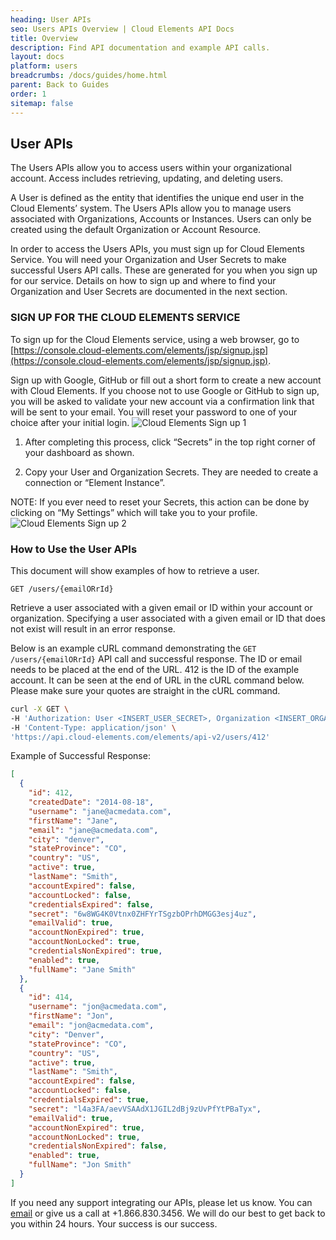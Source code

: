 ```yaml
---
heading: User APIs
seo: Users APIs Overview | Cloud Elements API Docs
title: Overview
description: Find API documentation and example API calls.
layout: docs
platform: users
breadcrumbs: /docs/guides/home.html
parent: Back to Guides
order: 1
sitemap: false
---
```


## User APIs

The Users APIs allow you to access users within your organizational account. Access includes retrieving, updating, and deleting users.

A User is defined as the entity that identifies the unique end user in the Cloud Elements’ system. The Users APIs allow you to manage users associated with Organizations, Accounts or Instances. Users can only be created using the default Organization or Account Resource.

In order to access the Users APIs, you must sign up for Cloud Elements Service. You will need your Organization and User Secrets to make successful Users API calls. These are generated for you when you sign up for our service. Details on how to sign up and where to find your Organization and User Secrets are documented in the next section.

### SIGN UP FOR THE CLOUD ELEMENTS SERVICE

To sign up for the Cloud Elements service, using a web browser, go to [https://console.cloud-elements.com/elements/jsp/signup.jsp](https://console.cloud-elements.com/elements/jsp/signup.jsp).

Sign up with Google, GitHub or fill out a short form to create a new account with Cloud Elements. If you choose not to use Google or GitHub to sign up, you will be asked to validate your new account via a confirmation link that will be sent to your email. You will reset your password to one of your choice after your initial login.
![Cloud Elements Sign up 1](http://cloud-elements.com/wp-content/uploads/bfi_thumb/ConsoleSignup-m7cde2lpyjexfapmzvn0rpkw24op0jn7mwipj6q2zk.png)

1. After completing this process, click “Secrets” in the top right corner of your dashboard as shown.

2. Copy your User and Organization Secrets. They are needed to create a connection or “Element Instance”.

NOTE: If you ever need to reset your Secrets, this action can be done by clicking on “My Settings” which will take you to your profile.
![Cloud Elements Sign up 2](http://cloud-elements.com/wp-content/uploads/bfi_thumb/ConsoleSignup22-m7ch2y2e2fak6ad3rqmz7knmq5beuc61n2yurd6md4.png)

### How to Use the User APIs

This document will show examples of how to retrieve a user.

`GET /users/{emailORrId}`

Retrieve a user associated with a given email or ID within your account or organization. Specifying a user associated with a given email or ID that does not exist will result in an error response.

Below is an example cURL command demonstrating the `GET /users/{emailORrId}` API call and successful response.  The ID or email needs to be placed at the end of the URL. 412 is the ID of the example account. It can be seen at the end of URL in the cURL command below. Please make sure your quotes are straight in the cURL command.

```bash
curl -X GET \
-H 'Authorization: User <INSERT_USER_SECRET>, Organization <INSERT_ORGANIZATION_SECRET>'
-H 'Content-Type: application/json' \
'https://api.cloud-elements.com/elements/api-v2/users/412'
```

Example of Successful Response:

```JSON
[
  {
    "id": 412,
    "createdDate": "2014-08-18",
    "username": "jane@acmedata.com",
    "firstName": "Jane",
    "email": "jane@acmedata.com",
    "city": "denver",
    "stateProvince": "CO",
    "country": "US",
    "active": true,
    "lastName": "Smith",
    "accountExpired": false,
    "accountLocked": false,
    "credentialsExpired": false,
    "secret": "6w8WG4K0Vtnx0ZHFYrTSgzbOPrhDMGG3esj4uz",
    "emailValid": true,
    "accountNonExpired": true,
    "accountNonLocked": true,
    "credentialsNonExpired": true,
    "enabled": true,
    "fullName": "Jane Smith"
  },
  {
    "id": 414,
    "username": "jon@acmedata.com",
    "firstName": "Jon",
    "email": "jon@acmedata.com",
    "city": "Denver",
    "stateProvince": "CO",
    "country": "US",
    "active": true,
    "lastName": "Smith",
    "accountExpired": false,
    "accountLocked": false,
    "credentialsExpired": true,
    "secret": "l4a3FA/aevVSAAdX1JGIL2dBj9zUvPfYtPBaTyx",
    "emailValid": true,
    "accountNonExpired": true,
    "accountNonLocked": true,
    "credentialsNonExpired": false,
    "enabled": true,
    "fullName": "Jon Smith"
  }
]
```

If you need any support integrating our APIs, please let us know. You can [email](mailto:support@cloud-elements.com) or give us a call at +1.866.830.3456. We will do our best to get back to you within 24 hours. Your success is our success.
